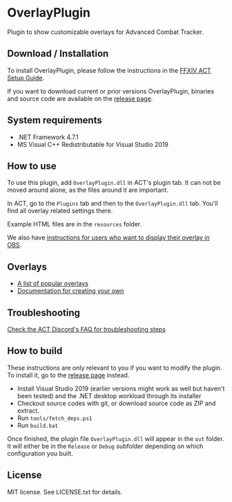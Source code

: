# OverlayPlugin

Plugin to show customizable overlays for Advanced Combat Tracker.

## Download / Installation

To install OverlayPlugin, please follow the instructions
in the [FFXIV ACT Setup Guide](https://overlayplugin.github.io/docs/setup/).

If you want to download current or prior versions OverlayPlugin,
binaries and source code are available on the [release page][releases].

## System requirements

* .NET Framework 4.7.1
* MS Visual C++ Redistributable for Visual Studio 2019

## How to use

To use this plugin, add `OverlayPlugin.dll` in ACT's plugin tab. It can not be moved around alone, as the files around it are important.

In ACT, go to the `Plugins` tab and then to the `OverlayPlugin.dll` tab. You'll find all overlay related settings there.

Example HTML files are in the `resources` folder.

We also have [instructions for users who want to display their overlay in OBS](https://overlayplugin.github.io/OverlayPlugin/streamers).

## Overlays

* [A list of popular overlays](https://overlayplugin.github.io/docs/faq/#overlays)
* [Documentation for creating your own](https://overlayplugin.github.io/OverlayPlugin/devs/)


## Troubleshooting

[Check the ACT Discord's FAQ for troubleshooting steps](https://overlayplugin.github.io/docs/faq/)

## How to build

These instructions are only relevant to you if you want to modify the plugin. To install it, go to the [release page][releases] instead.

* Install Visual Studio 2019 (earlier versions might work as well but haven't been tested) and the .NET desktop workload through its installer
* Checkout source codes with git, or download source code as ZIP and extract.
* Run `tools/fetch_deps.ps1`
* Run `build.bat`

Once finished, the plugin file `OverlayPlugin.dll` will appear in the `out` folder. It will either be in the `Release` or `Debug` subfolder depending on which configuration you built.

## License

MIT license. See LICENSE.txt for details.

[releases]: https://github.com/OverlayPlugin/OverlayPlugin/releases
